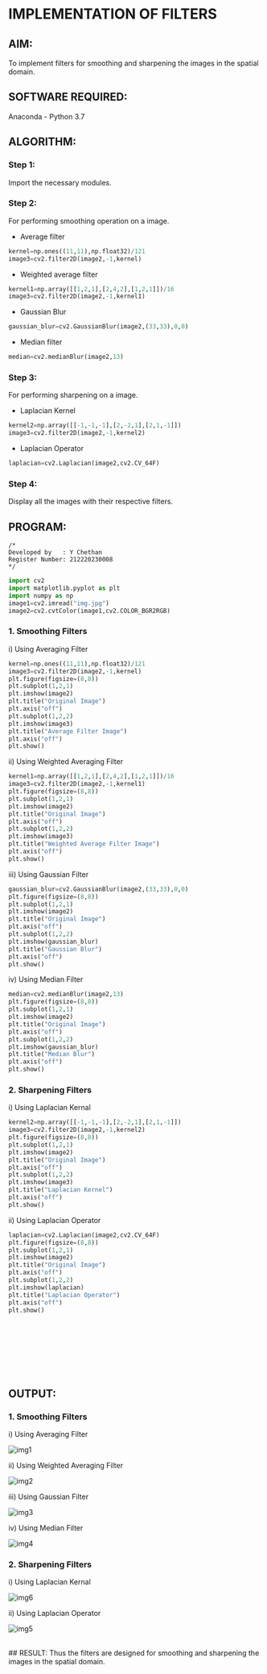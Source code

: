 # IMPLEMENTATION OF FILTERS
## AIM:
To implement filters for smoothing and sharpening the images in the spatial domain.
## SOFTWARE REQUIRED:
Anaconda - Python 3.7
## ALGORITHM:
### Step 1:
Import the necessary modules. 
### Step 2:
For performing smoothing operation on a image. 
- Average filter
```python
kernel=np.ones((11,11),np.float32)/121
image3=cv2.filter2D(image2,-1,kernel)
```
- Weighted average filter
```python
kernel1=np.array([[1,2,1],[2,4,2],[1,2,1]])/16
image3=cv2.filter2D(image2,-1,kernel1)
```
- Gaussian Blur 
```python
gaussian_blur=cv2.GaussianBlur(image2,(33,33),0,0)
```
- Median filter
```python
median=cv2.medianBlur(image2,13)
```
### Step 3:
For performing sharpening on a image.
- Laplacian Kernel
```python
kernel2=np.array([[-1,-1,-1],[2,-2,1],[2,1,-1]])
image3=cv2.filter2D(image2,-1,kernel2)
```
- Laplacian Operator
```python
laplacian=cv2.Laplacian(image2,cv2.CV_64F)
```
### Step 4:
Display all the images with their respective filters.
## PROGRAM:
```
/*
Developed by   : Y Chethan
Register Number: 212220230008
*/
```
```python
import cv2
import matplotlib.pyplot as plt
import numpy as np
image1=cv2.imread("img.jpg")
image2=cv2.cvtColor(image1,cv2.COLOR_BGR2RGB)
```
### 1. Smoothing Filters
i) Using Averaging Filter
```Python
kernel=np.ones((11,11),np.float32)/121
image3=cv2.filter2D(image2,-1,kernel)
plt.figure(figsize=(8,8))
plt.subplot(1,2,1)
plt.imshow(image2)
plt.title("Original Image")
plt.axis("off")
plt.subplot(1,2,2)
plt.imshow(image3)
plt.title("Average Filter Image")
plt.axis("off")
plt.show()
```
ii) Using Weighted Averaging Filter
```Python
kernel1=np.array([[1,2,1],[2,4,2],[1,2,1]])/16
image3=cv2.filter2D(image2,-1,kernel1)
plt.figure(figsize=(8,8))
plt.subplot(1,2,1)
plt.imshow(image2)
plt.title("Original Image")
plt.axis("off")
plt.subplot(1,2,2)
plt.imshow(image3)
plt.title("Weighted Average Filter Image")
plt.axis("off")
plt.show()
```
iii) Using Gaussian Filter
```Python
gaussian_blur=cv2.GaussianBlur(image2,(33,33),0,0)
plt.figure(figsize=(8,8))
plt.subplot(1,2,1)
plt.imshow(image2)
plt.title("Original Image")
plt.axis("off")
plt.subplot(1,2,2)
plt.imshow(gaussian_blur)
plt.title("Gaussian Blur")
plt.axis("off")
plt.show()
```
iv) Using Median Filter
```Python
median=cv2.medianBlur(image2,13)
plt.figure(figsize=(8,8))
plt.subplot(1,2,1)
plt.imshow(image2)
plt.title("Original Image")
plt.axis("off")
plt.subplot(1,2,2)
plt.imshow(gaussian_blur)
plt.title("Median Blur")
plt.axis("off")
plt.show()
```
### 2. Sharpening Filters
i) Using Laplacian Kernal
```Python
kernel2=np.array([[-1,-1,-1],[2,-2,1],[2,1,-1]])
image3=cv2.filter2D(image2,-1,kernel2)
plt.figure(figsize=(8,8))
plt.subplot(1,2,1)
plt.imshow(image2)
plt.title("Original Image")
plt.axis("off")
plt.subplot(1,2,2)
plt.imshow(image3)
plt.title("Laplacian Kernel")
plt.axis("off")
plt.show()
```
ii) Using Laplacian Operator
```Python
laplacian=cv2.Laplacian(image2,cv2.CV_64F)
plt.figure(figsize=(8,8))
plt.subplot(1,2,1)
plt.imshow(image2)
plt.title("Original Image")
plt.axis("off")
plt.subplot(1,2,2)
plt.imshow(laplacian)
plt.title("Laplacian Operator")
plt.axis("off")
plt.show()
```
<br><br><br><br><br><br>
## OUTPUT:
### 1. Smoothing Filters

i) Using Averaging Filter

![img1](https://user-images.githubusercontent.com/75234991/165789631-d2969f61-bfc4-4d5f-9d3e-b5f0e2d738b7.png)

ii) Using Weighted Averaging Filter

![img2](https://user-images.githubusercontent.com/75234991/165789665-4cd57d5e-ac0a-43b6-9024-82825045e7b8.png)

iii) Using Gaussian Filter

![img3](https://user-images.githubusercontent.com/75234991/165789722-754a949f-3655-4b49-a131-3e8c5f08311f.png)

iv) Using Median Filter

![img4](https://user-images.githubusercontent.com/75234991/165789816-f6f3f804-e2e2-4d9f-a89b-94fe9672658f.png)

### 2. Sharpening Filters

i) Using Laplacian Kernal

![img6](https://user-images.githubusercontent.com/75234991/165789870-42519579-b709-4c0f-a4ba-ae3b7d081f11.png)

ii) Using Laplacian Operator

![img5](https://user-images.githubusercontent.com/75234991/165789898-618c156a-089b-4730-acce-0d54c4c490a6.png)

<br>
## RESULT:
Thus the filters are designed for smoothing and sharpening the images in the spatial domain.
